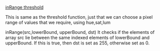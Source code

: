 [inRange threshold](https://docs.opencv.org/master/da/d97/tutorial_threshold_inRange.html)

This is same as the threshold function, just that we can choose a pixel range of values that we require, using hue,sat,lum

inRange(src,lowerBound, upperBound, dst)
It checks if the elements of array src lie between the same indexed elements of lowerBound and upperBound. If this is true, then dst is set as 255, otherwise set as 0.


